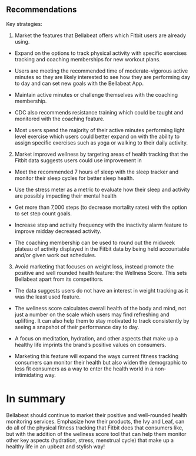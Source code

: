 ## Recommendations
Key strategies:

1. Market the features that Bellabeat offers which Fitbit users are already using.

 * Expand on the options to track physical activity with specific exercises tracking and coaching memberships for new workout plans.

  * Users are meeting the recommended time of moderate-vigorous active minutes so they are likely interested to see how they are performing day to day and can set new goals with the Bellabeat App.

  * Maintain active minutes or challenge themselves with the coaching membership.  

   * CDC also recommends resistance training which could be taught and monitored with the coaching feature.

  * Most users spend the majority of their active minutes performing light level exercise which users could better expand on with the ability to assign specific exercises such as yoga or walking to their daily activity. 

2. Market improved wellness by targeting areas of health tracking that the Fitbit data suggests users could use improvement in

 * Meet the recommended 7 hours of sleep with the sleep tracker and monitor their sleep cycles for better sleep health. 

 * Use the stress meter as a metric to evaluate how their sleep and activity are possibly impacting their mental health 

 * Get more than 7,000 steps (to decrease mortality rates) with the option to set step count goals.

 * Increase step and activity frequency with the inactivity alarm feature to improve midday decreased activity. 

 * The coaching membership can be used to round out the midweek plateau of activity displayed in the Fitbit data by being held accountable and/or given work out schedules.

3. Avoid marketing that focuses on weight loss, instead promote the positive and well rounded health feature: the Wellness Score. This sets Bellabeat apart from its competitors. 

 * The data suggests users do not have an interest in weight tracking as it was the least used feature.

 * The wellness score calculates overall health of the body and mind, not just a number on the scale which users may find refreshing and uplifting. It can also help them to stay motivated to track consistently by seeing a snapshot of their performance day to day. 

  * A focus on meditation, hydration, and other aspects that make up a healthy life imprints the brand’s positive values on consumers. 

   * Marketing this feature will expand the ways current fitness tracking consumers can monitor their health but also widen the demographic to less fit consumers as a way to enter the health world in a non-intimidating way.

# In summary
 Bellabeat should continue to market their positive and well-rounded health monitoring services. Emphasize how their products, the Ivy and Leaf, can do all of the physical fitness tracking that Fitbit does that consumers like, but with the addition of the wellness score tool that can help them monitor other key aspects (hydration, stress, menstrual cycle) that make up a healthy life in an upbeat and stylish way!